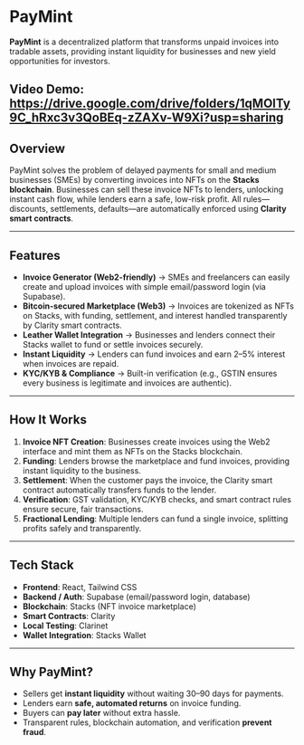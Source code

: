 # PayMint

**PayMint** is a decentralized platform that transforms unpaid invoices into tradable assets, providing instant liquidity for businesses and new yield opportunities for investors.

Video Demo: https://drive.google.com/drive/folders/1qMOITy9C_hRxc3v3QoBEq-zZAXv-W9Xi?usp=sharing
---

## Overview

PayMint solves the problem of delayed payments for small and medium businesses (SMEs) by converting invoices into NFTs on the **Stacks blockchain**. Businesses can sell these invoice NFTs to lenders, unlocking instant cash flow, while lenders earn a safe, low-risk profit. All rules—discounts, settlements, defaults—are automatically enforced using **Clarity smart contracts**.

---

## Features

- **Invoice Generator (Web2-friendly)** → SMEs and freelancers can easily create and upload invoices with simple email/password login (via Supabase).  
- **Bitcoin-secured Marketplace (Web3)** → Invoices are tokenized as NFTs on Stacks, with funding, settlement, and interest handled transparently by Clarity smart contracts.  
- **Leather Wallet Integration** → Businesses and lenders connect their Stacks wallet to fund or settle invoices securely.  
- **Instant Liquidity** → Lenders can fund invoices and earn 2–5% interest when invoices are repaid.  
- **KYC/KYB & Compliance** → Built-in verification (e.g., GSTIN ensures every business is legitimate and invoices are authentic).

---

## How It Works

1. **Invoice NFT Creation**: Businesses create invoices using the Web2 interface and mint them as NFTs on the Stacks blockchain.  
2. **Funding**: Lenders browse the marketplace and fund invoices, providing instant liquidity to the business.  
3. **Settlement**: When the customer pays the invoice, the Clarity smart contract automatically transfers funds to the lender.  
4. **Verification**: GST validation, KYC/KYB checks, and smart contract rules ensure secure, fair transactions.  
5. **Fractional Lending**: Multiple lenders can fund a single invoice, splitting profits safely and transparently.  

---

## Tech Stack

- **Frontend**: React, Tailwind CSS  
- **Backend / Auth**: Supabase (email/password login, database)  
- **Blockchain**: Stacks (NFT invoice marketplace)  
- **Smart Contracts**: Clarity  
- **Local Testing**: Clarinet  
- **Wallet Integration**: Stacks Wallet  

---

## Why PayMint?

- Sellers get **instant liquidity** without waiting 30–90 days for payments.  
- Lenders earn **safe, automated returns** on invoice funding.  
- Buyers can **pay later** without extra hassle.  
- Transparent rules, blockchain automation, and verification **prevent fraud**.

